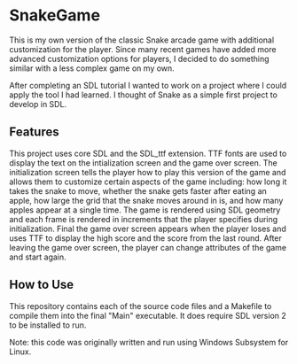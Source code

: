 # SnakeGame
This is my own version of the classic Snake arcade game with additional customization for the player. Since many recent games have added more advanced customization options for players, I decided to do something similar with a less complex game on my own. 

After completing an SDL tutorial I wanted to work on a project where I could apply the tool I had learned. I thought of Snake as a simple first project to develop in SDL.

## Features
This project uses core SDL and the SDL_ttf extension. TTF fonts are used to display the text on the intialization screen and the game over screen. The initialization screen tells the player how to play this version of the game and allows them to customize certain aspects of the game including: how long it takes the snake to move, whether the snake gets faster after eating an apple, how large the grid that the snake moves around in is, and how many apples appear at a single time. The game is rendered using SDL geometry and each frame is rendered in increments that the player specifies during initialization. Final the game over screen appears when the player loses and uses TTF to display the high score and the score from the last round. After leaving the game over screen, the player can change attributes of the game and start again.
## How to Use
This repository contains each of the source code files and a Makefile to compile them into the final "Main" executable. It does require SDL version 2 to be installed to run. 

Note: this code was originally written and run using Windows Subsystem for Linux.

